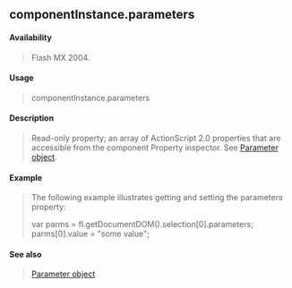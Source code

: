 ## componentInstance.parameters

#### Availability

> Flash MX 2004.

#### Usage

> componentInstance.parameters

#### Description

> Read-only property; an array of ActionScript 2.0 properties that are accessible from the component Property inspector. See [Parameter object](#_bookmark748).

#### Example

> The following example illustrates getting and setting the parameters property:
>
> var parms = fl.getDocumentDOM().selection\[0\].parameters; parms\[0\].value = "some value";

#### See also

> [Parameter object](#_bookmark748)
